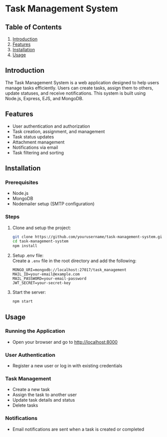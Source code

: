 # Task Management System

## Table of Contents
1. [Introduction](#introduction)
2. [Features](#features)
3. [Installation](#installation)
4. [Usage](#usage)


## Introduction
The Task Management System is a web application designed to help users manage tasks efficiently. Users can create tasks, assign them to others, update statuses, and receive notifications. This system is built using Node.js, Express, EJS, and MongoDB.

## Features
- User authentication and authorization
- Task creation, assignment, and management
- Task status updates
- Attachment management
- Notifications via email
- Task filtering and sorting

## Installation

### Prerequisites
- Node.js
- MongoDB
- Nodemailer setup (SMTP configuration)

### Steps
1. Clone and setup the project:
   ```bash
   git clone https://github.com/yourusername/task-management-system.git
   cd task-management-system
   npm install
   ```
2. Setup .env file:  
   Create a `.env` file in the root directory and add the following:
   ```env
   MONGO_URI=mongodb://localhost:27017/task_management
   MAIL_ID=your-email@example.com
   MAIL_PASSWORD=your-email-password
   JWT_SECRET=your-secret-key
   ```

3. Start the server:
   ```bash
   npm start
   ```
## Usage

### Running the Application
- Open your browser and go to [http://localhost:8000](http://localhost:8000)

### User Authentication
- Register a new user or log in with existing credentials

### Task Management
- Create a new task
- Assign the task to another user
- Update task details and status
- Delete tasks

### Notifications
- Email notifications are sent when a task is created or completed


